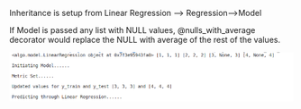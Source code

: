 Inheritance is setup from Linear Regression --> Regression-->Model

If Model is passed any list with NULL values,    @nulls_with_average decorator would replace the NULL with average of the rest of the values.



![](algo/terminal.png)



